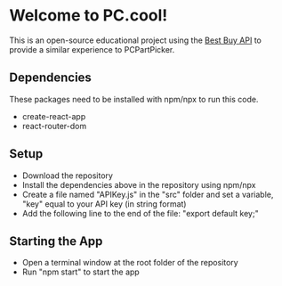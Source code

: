 # Welcome to PC.cool!

This is an open-source educational project using the [Best Buy API](https://developer.bestbuy.com/) to provide a similar experience to PCPartPicker.

## Dependencies

These packages need to be installed with npm/npx to run this code.

- create-react-app
- react-router-dom

## Setup

- Download the repository
- Install the dependencies above in the repository using npm/npx
- Create a file named "APIKey.js" in the "src" folder and set a variable, "key" equal to your API key (in string format)
- Add the following line to the end of the file: "export default key;"

## Starting the App

- Open a terminal window at the root folder of the repository
- Run "npm start" to start the app